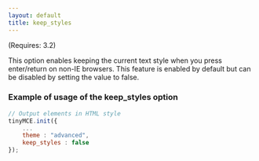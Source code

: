 ```yaml
---
layout: default
title: keep_styles
---
```


(Requires: 3.2)

This option enables keeping the current text style when you press enter/return on non-IE browsers. This feature is enabled by default but can be disabled by setting the value to false.

### Example of usage of the keep_styles option

```js
// Output elements in HTML style
tinyMCE.init({
	...
	theme : "advanced",
	keep_styles : false
});
```
